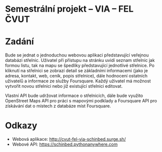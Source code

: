 # Semestrální projekt – VIA – FEL ČVUT

# Zadání

Bude se jednat o jednoduchou webovou aplikaci představující veřejnou databázi střelnic. Uživatel při přístupu na stránku uvidí seznam střelnic jak formou listu, tak na mapu se špedlíky představující jednotlivé střelnice. Po kliknutí na střelnici se zobrazí detail se základními informacemi (jako je adresa, kontakt, web, ceník, popis střelnice), dále hodnocení ostatních uživatelů a informace ze služby Foursquare. Každý uživatel má možnost vytvořit novou střelnici nebo již existující střelnici editovat.

Vlastní API bude udržovat informace o střelnicích, dále bude využito OpenStreet Maps API pro práci s mapovými podklady a Foursquare API pro získávání dat o místech z databáze míst Foursquare.

# Odkazy

* Webová aplikace: http://cvut-fel-via-schinbed.surge.sh/
* Webové API: https://schinbed.pythonanywhere.com
